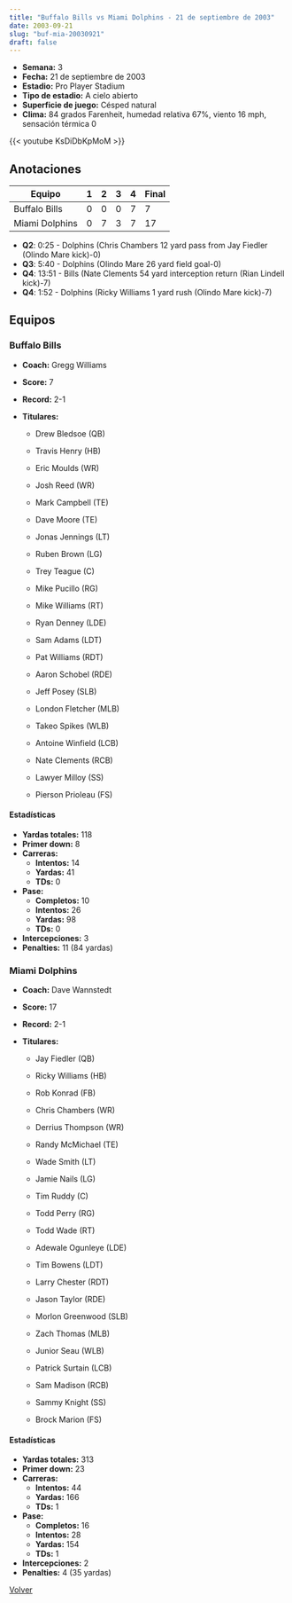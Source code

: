 ```yaml
---
title: "Buffalo Bills vs Miami Dolphins - 21 de septiembre de 2003"
date: 2003-09-21
slug: "buf-mia-20030921"
draft: false
---
```


- **Semana:** 3
- **Fecha:** 21 de septiembre de 2003
- **Estadio:** Pro Player Stadium
- **Tipo de estadio:** A cielo abierto
- **Superficie de juego:** Césped natural
- **Clima:** 84 grados Farenheit, humedad relativa 67%, viento 16 mph, sensación térmica 0


{{< youtube KsDiDbKpMoM >}}


## Anotaciones
| Equipo | 1 | 2 | 3 | 4 | Final |
|--------|---|---|---|---|-------|
| Buffalo Bills  | 0 | 0 | 0 | 7  | 7 |
| Miami Dolphins  | 0 | 7 | 3 | 7  | 17 |
- **Q2**: 0:25 - Dolphins (Chris Chambers 12 yard pass from Jay Fiedler (Olindo Mare kick)-0)
- **Q3**: 5:40 - Dolphins (Olindo Mare 26 yard field goal-0)
- **Q4**: 13:51 - Bills (Nate Clements 54 yard interception return (Rian Lindell kick)-7)
- **Q4**: 1:52 - Dolphins (Ricky Williams 1 yard rush (Olindo Mare kick)-7)


## Equipos


### Buffalo Bills
* **Coach:** Gregg Williams
* **Score:** 7
* **Record:** 2-1
* **Titulares:** 

  * Drew Bledsoe (QB) 

  * Travis Henry (HB) 

  * Eric Moulds (WR) 

  * Josh Reed (WR) 

  * Mark Campbell (TE) 

  * Dave Moore (TE) 

  * Jonas Jennings (LT) 

  * Ruben Brown (LG) 

  * Trey Teague (C) 

  * Mike Pucillo (RG) 

  * Mike Williams (RT) 

  * Ryan Denney (LDE) 

  * Sam Adams (LDT) 

  * Pat Williams (RDT) 

  * Aaron Schobel (RDE) 

  * Jeff Posey (SLB) 

  * London Fletcher (MLB) 

  * Takeo Spikes (WLB) 

  * Antoine Winfield (LCB) 

  * Nate Clements (RCB) 

  * Lawyer Milloy (SS) 

  * Pierson Prioleau (FS) 

#### Estadísticas
* **Yardas totales:** 118
* **Primer down:** 8
* **Carreras:**
  * **Intentos:** 14
  * **Yardas:** 41
  * **TDs:** 0
* **Pase:**
  * **Completos:** 10
  * **Intentos:** 26
  * **Yardas:** 98
  * **TDs:** 0
* **Intercepciones:** 3
* **Penalties:** 11 (84 yardas)

### Miami Dolphins
* **Coach:** Dave Wannstedt
* **Score:** 17
* **Record:** 2-1
* **Titulares:** 

  * Jay Fiedler (QB) 

  * Ricky Williams (HB) 

  * Rob Konrad (FB) 

  * Chris Chambers (WR) 

  * Derrius Thompson (WR) 

  * Randy McMichael (TE) 

  * Wade Smith (LT) 

  * Jamie Nails (LG) 

  * Tim Ruddy (C) 

  * Todd Perry (RG) 

  * Todd Wade (RT) 

  * Adewale Ogunleye (LDE) 

  * Tim Bowens (LDT) 

  * Larry Chester (RDT) 

  * Jason Taylor (RDE) 

  * Morlon Greenwood (SLB) 

  * Zach Thomas (MLB) 

  * Junior Seau (WLB) 

  * Patrick Surtain (LCB) 

  * Sam Madison (RCB) 

  * Sammy Knight (SS) 

  * Brock Marion (FS) 

#### Estadísticas
* **Yardas totales:** 313
* **Primer down:** 23
* **Carreras:**
  * **Intentos:** 44
  * **Yardas:** 166
  * **TDs:** 1
* **Pase:**
  * **Completos:** 16
  * **Intentos:** 28
  * **Yardas:** 154
  * **TDs:** 1
* **Intercepciones:** 2
* **Penalties:** 4 (35 yardas)


[Volver](/historia/2003)
